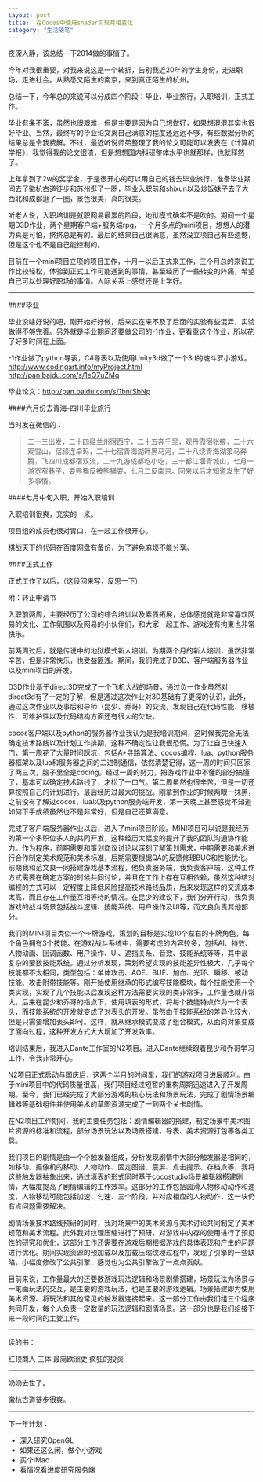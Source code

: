 ```yaml
---
layout: post
title:  在Cocos中使用shader实现月相变化
category: "生活随笔"
---
```


夜深人静，该总结一下2014做的事情了。

今年对我很重要，对我来说这是一个转折，告别我近20年的学生身份，走进职场，走进社会。从熟悉又陌生的南京，来到真正陌生的杭州。

总结一下，今年总的来说可以分成四个阶段：毕业，毕业旅行，入职培训，正式工作。

毕业有条不紊，虽然也很艰难，但是主要是因为自己想做好，如果想混混其实也很好毕业。当然，最终写的毕业论文离自己满意的程度还远远不够，有些数据分析的结果总是令我费解。不过，最近听说师弟整理了我的论文可能可以发表在《计算机学报》，我觉得我的论文很渣，但是想想国内科研整体水平也就那样，也就释然了。

上年拿到了2w的奖学金，于是很开心的可以用自己的钱去毕业旅行，准备毕业期间去了徽杭古道徒步和苏州逛了一圈，毕业入职前和shixun以及炒饭妹子去了大西北和成都逛了一圈，景色很美，真的很美。

听老人说，入职培训是就职网易最累的阶段，地狱模式确实不是吹的。期间一个星期D3D作业，两个星期客户端+服务端rpg，一个月多点的mini项目，想想人的潜力真是可怕，挤挤总是有的。最后的结果自己很满意，虽然没立项自己有些遗憾，但是这个也不是自己能控制的。

目前在一个mini项目立项的项目工作，十月一以后正式来工作，三个月总的来说工作比较轻松，体验到正式工作可能遇到的事情，甚至经历了一些转变的阵痛，希望自己可以处理好职场的事情。人际关系上感觉还是上学好。

----

####毕业

毕业没啥好说的吧，刚开始好好做，后来实在来不及了后面的实验有些混弄，实验做得不够完善。另外就是毕业期间还要做公司的-1作业，更看重这个作业，所以花了好多时间在上面。

-1作业做了python导表，C#导表以及使用Unity3d做了一个3d的魂斗罗小游戏。
http://www.codingart.info/myProject.html
http://pan.baidu.com/s/1eQ7uZMq

毕业论文：http://pan.baidu.com/s/1bnrSbNp

####六月份去青海-四川毕业旅行

当时发在微信的：

> 二十三出发，二十四经兰州宿西宁，二十五奔千里，观丹霞宿张掖，二十六观雪山，宿祁连卓玛，二十七宿青海湖畔黑马河，二十八绕青海湖策马奔腾，飞四川成都宿双流，二十九游成都吃小吃，三十都江堰青城山，七月一游宽窄巷子，耍熊猫反被熊猫耍，七月二反南京。回来以后才知道发生了好多事情。


####七月中旬入职，开始入职培训

入职培训很爽，充实的一米。

项目组的成员也很对胃口，在一起工作很开心。

棋战天下的代码在百度网盘有备份，为了避免麻烦不能分享。

####正式工作

正式工作了以后，（这段回来写，反思一下）



附：转正申请书

入职前两周，主要经历了公司的综合培训以及素质拓展，总体感觉就是非常喜欢网易的文化、工作氛围以及网易的小伙伴们，和大家一起工作、游戏没有拘束也非常快乐。

前两周过后，就是传说中的地狱模式新人培训。为期两个月的新人培训，虽然非常辛苦，但是非常快乐，也受益匪浅。期间，我们完成了D3D、客户端服务器作业以及mini项目的开发。

D3D作业基于direct3D完成了一个飞机大战的场景，通过负一作业虽然对direct3d有了一定的了解，但是通过这次作业对3D基础有了更深的认识，此外，通过这次作业以及事后和导师（昆少、乔哥）的交流，发现自己在代码性能、移植性、可维护性以及代码结构方面还有很大的欠缺。

cocos客户端以及python的服务器作业我认为是我培训期间，这时候我完全无法确定技术路线以及计划工作排期，这种不确定性让我很恐慌。为了让自己快速入门，第一周花了大量时间踩坑，包括A*寻路算法、cocos编程、lua、python服务器框架以及lua和服务器之间的二进制通信，依然清楚记得，这一周的时间只回家了两三次，脑子里全是coding。经过一周的努力，把游戏作业中不懂的部分搞懂了，基本可以确定技术路线了，才松了一口气。第二周虽然也很辛苦，但是一切还算按照自己的计划进行。最后经历过最大的挑战。刚拿到作业的时候两眼一抹黑，之前没有了解过cocos、lua以及python服务端开发，第一天晚上甚至感觉不知道如何下手成绩虽然也不是非常好，但是自己还算满意。

完成了客户端服务器作业以后，进入了mini项目阶段。MINI项目可以说是我经历的第一个多职位多人的共同开发，这种经历大幅度的提升了我的团队沟通协作能力。作为程序，前期需要和策划商议讨论以深刻了解策划需求，中期需要和美术进行合作制定美术规范和美术标准，后期需要根据QA的反馈修理BUG和性能优化。前期我和范文良一同搭建游戏基本流程，他负责服务端，我负责客户端，这种工作方式需要在确定方案的时候共同讨论，并且在工作上存在互相依赖，虽然这种结对编程的方式可以一定程度上降低风险提高技术路线品质，后来发现这样的交流成本太高，而且存在工作量互相等待的情况。在昆少的建议下，我们分开行动，我负责游戏的战斗场景包括战斗逻辑、技能系统、用户操作及UI等，而文良负责其他部分。

我们的MINI项目类似一个卡牌游戏，策划的目标是实现10个左右的卡牌角色，每个角色拥有3个技能。在游戏战斗系统中，需要考虑的内容较多，包括AI、特效、人物动画、回调函数、用户操作、UI、遮挡关系、音效、技能系统等等，其中最复杂的要数技能系统。通过分析发现，策划希望实现的技能差异性极大，几乎每个技能都不太相同，类型包括：单体攻击、AOE、BUF、加血、光环、瞬移、被动技能、攻击附带技能等。刚开始使用继承的形式编写技能模块，每个技能使用一个类实现，实现了几个技能以后发现这种方法需要实现的类非常多，工作量也就非常大。后来在昆少和乔哥的指点下，使用填表的形式，将每个技能特点作为一个表头，而技能系统的开发就变成了对表头的开发。虽然由于技能系统的差异化较大，但是只需要增加表头即可。这样，就从继承模式变成了组合模式，从面向对象变成了面向过程，这种开发方式大大增加了开发效率。

培训结束后，我进入Dante工作室的N2项目。进入Dante继续跟着昆少和乔哥学习工作，令我非常开心。

N2项目正式启动与国庆后，这两个半月的时间里，我们的游戏项目进展顺利。由于mini项目中的代码质量很高，我们项目经过短暂的重构周期迅速进入了开发周期。至今，我们已经完成了大部分游戏的核心玩法和场景玩法，完成了剧情场景编辑器等基础组件并使用美术的草图资源完成了一到两个关卡剧情。

在N2项目工作期间，我的主要任务包括：剧情编辑器的搭建，制定场景中美术图片资源的标准和流程，部分场景玩法以及场景搭建，导表、美术资源打包等各类工具。

我们项目的剧情是由一个个触发器组成，分析发现剧情中大部分触发器是相同的，如移动、摄像机的移动、人物动作、固定图谱、震屏、点击提示、存档点等，我将这些触发器抽象出来，通过填表的形式同时基于cocostudio场景编辑器搭建剧情，大幅度提高了剧情编辑的工作效率。这部分的工作包括圆滑人物移动动作和速度，人物移动可能包括加速、匀速、三个阶段，并对应相应的人物动作，这一块仍有点问题需要解决。

剧情场景技术路线预研的同时，我对场景中的美术资源与美术讨论共同制定了美术规范和美术流程。此外我对纹理压缩进行了预研，对游戏中内存的使用进行了预见性的研究和优化，这部分工作还需要在游戏后期根据游戏的具体表现和产生的问题进行优化。期间实现资源的预加载以及加载压缩纹理过程中，发现了引擎的一些缺陷，小幅度修改了公共引擎，感觉也为公共引擎做了一点点贡献。

目前来说，工作量最大的还要数游戏玩法逻辑和场景剧情搭建，场景玩法为场景与一笔画玩法的交互，是主要的游戏玩法，也是主要的游戏逻辑。场景搭建即为使用美术资源、将玩法和其他常见的触发器连接起来。这一部分工作由我们组三个程序共同开发，每个人负责一定数量的玩法逻辑和剧情场景。这一部分也是我们组接下来一段时间的主要工作。

------

读的书：

红顶商人
三体
最简欧洲史
疯狂的投资


----

奶奶去世了。

徽杭古道徒步很爽。


---

下一年计划：

- 深入研究OpenGL
- 如果还这么闲，做个小游戏
- 买个iMac
- 看情况看进度研究服务端


